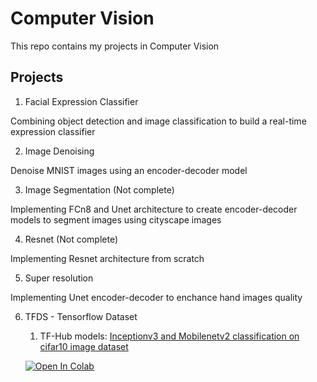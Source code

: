 # Computer Vision

This repo contains my projects in Computer Vision

## Projects

1. Facial Expression Classifier

Combining object detection and image classification to build a real-time expression
classifier 

2. Image Denoising

Denoise MNIST images using an encoder-decoder model

3. Image Segmentation (Not complete)

Implementing FCn8 and Unet architecture to create encoder-decoder models to segment
images using cityscape images 

4. Resnet (Not complete)

Implementing Resnet architecture from scratch

5. Super resolution

Implementing Unet encoder-decoder to enchance hand images quality

6. TFDS - Tensorflow Dataset
    
    1. TF-Hub models: [Inceptionv3 and Mobilenetv2 classification on cifar10 image dataset ](./TFDS/TF-Hub)
    
    [![Open In Colab](https://colab.research.google.com/assets/colab-badge.svg)](https://colab.research.google.com/github/tung2921/DeepLearning/blob/master/ComputerVision/TFDS/TF-Hub/Cifar10.Tf-hub.ipynb)
  
    
